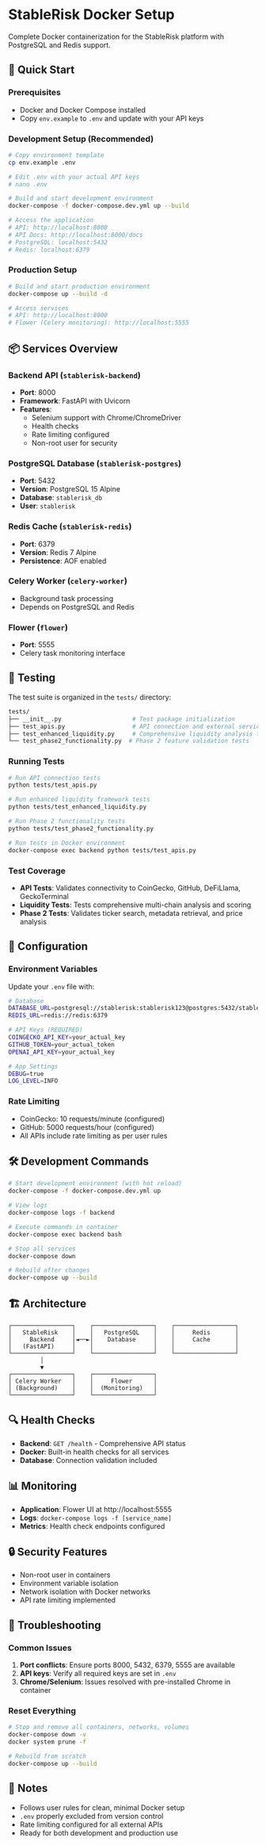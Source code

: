 # StableRisk Docker Setup

Complete Docker containerization for the StableRisk platform with PostgreSQL and Redis support.

## 🚀 Quick Start

### Prerequisites
- Docker and Docker Compose installed
- Copy `env.example` to `.env` and update with your API keys

### Development Setup (Recommended)

```bash
# Copy environment template
cp env.example .env

# Edit .env with your actual API keys
# nano .env

# Build and start development environment
docker-compose -f docker-compose.dev.yml up --build

# Access the application
# API: http://localhost:8000
# API Docs: http://localhost:8000/docs
# PostgreSQL: localhost:5432
# Redis: localhost:6379
```

### Production Setup

```bash
# Build and start production environment
docker-compose up --build -d

# Access services
# API: http://localhost:8000
# Flower (Celery monitoring): http://localhost:5555
```

## 📦 Services Overview

### Backend API (`stablerisk-backend`)
- **Port**: 8000
- **Framework**: FastAPI with Uvicorn
- **Features**: 
  - Selenium support with Chrome/ChromeDriver
  - Health checks
  - Rate limiting configured
  - Non-root user for security

### PostgreSQL Database (`stablerisk-postgres`)
- **Port**: 5432
- **Version**: PostgreSQL 15 Alpine
- **Database**: `stablerisk_db`
- **User**: `stablerisk`

### Redis Cache (`stablerisk-redis`)
- **Port**: 6379
- **Version**: Redis 7 Alpine
- **Persistence**: AOF enabled

### Celery Worker (`celery-worker`)
- Background task processing
- Depends on PostgreSQL and Redis

### Flower (`flower`)
- **Port**: 5555
- Celery task monitoring interface

## 🧪 Testing

The test suite is organized in the `tests/` directory:

```bash
tests/
├── __init__.py                    # Test package initialization
├── test_apis.py                   # API connection and external service tests
├── test_enhanced_liquidity.py     # Comprehensive liquidity analysis tests
└── test_phase2_functionality.py  # Phase 2 feature validation tests
```

### Running Tests

```bash
# Run API connection tests
python tests/test_apis.py

# Run enhanced liquidity framework tests
python tests/test_enhanced_liquidity.py

# Run Phase 2 functionality tests
python tests/test_phase2_functionality.py

# Run tests in Docker environment
docker-compose exec backend python tests/test_apis.py
```

### Test Coverage

- **API Tests**: Validates connectivity to CoinGecko, GitHub, DeFiLlama, GeckoTerminal
- **Liquidity Tests**: Tests comprehensive multi-chain analysis and scoring
- **Phase 2 Tests**: Validates ticker search, metadata retrieval, and price analysis

## 🔧 Configuration

### Environment Variables

Update your `.env` file with:

```bash
# Database
DATABASE_URL=postgresql://stablerisk:stablerisk123@postgres:5432/stablerisk_db
REDIS_URL=redis://redis:6379

# API Keys (REQUIRED)
COINGECKO_API_KEY=your_actual_key
GITHUB_TOKEN=your_actual_token
OPENAI_API_KEY=your_actual_key

# App Settings
DEBUG=true
LOG_LEVEL=INFO
```

### Rate Limiting
- CoinGecko: 10 requests/minute (configured)
- GitHub: 5000 requests/hour (configured)
- All APIs include rate limiting as per user rules

## 🛠️ Development Commands

```bash
# Start development environment (with hot reload)
docker-compose -f docker-compose.dev.yml up

# View logs
docker-compose logs -f backend

# Execute commands in container
docker-compose exec backend bash

# Stop all services
docker-compose down

# Rebuild after changes
docker-compose up --build
```

## 🏗️ Architecture

```
┌─────────────────┐    ┌─────────────────┐    ┌─────────────────┐
│   StableRisk    │    │   PostgreSQL    │    │     Redis       │
│     Backend     │◄──►│    Database     │    │     Cache       │
│   (FastAPI)     │    │                 │    │                 │
└─────────────────┘    └─────────────────┘    └─────────────────┘
         │
         ▼
┌─────────────────┐    ┌─────────────────┐
│ Celery Worker   │    │     Flower      │
│ (Background)    │    │  (Monitoring)   │
└─────────────────┘    └─────────────────┘
```

## 🔍 Health Checks

- **Backend**: `GET /health` - Comprehensive API status
- **Docker**: Built-in health checks for all services
- **Database**: Connection validation included

## 📊 Monitoring

- **Application**: Flower UI at http://localhost:5555
- **Logs**: `docker-compose logs -f [service_name]`
- **Metrics**: Health check endpoints configured

## 🔒 Security Features

- Non-root user in containers
- Environment variable isolation
- Network isolation with Docker networks
- API rate limiting implemented

## 🐛 Troubleshooting

### Common Issues

1. **Port conflicts**: Ensure ports 8000, 5432, 6379, 5555 are available
2. **API keys**: Verify all required keys are set in `.env`
3. **Chrome/Selenium**: Issues resolved with pre-installed Chrome in container

### Reset Everything

```bash
# Stop and remove all containers, networks, volumes
docker-compose down -v
docker system prune -f

# Rebuild from scratch
docker-compose up --build
```

## 📝 Notes

- Follows user rules for clean, minimal Docker setup
- `.env` properly excluded from version control
- Rate limiting configured for all external APIs
- Ready for both development and production use 